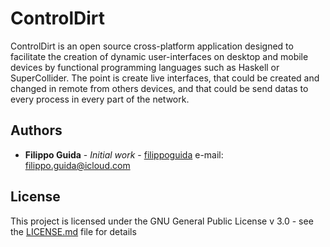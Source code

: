 # ControlDirt

ControlDirt is an open source cross-platform application designed to facilitate the creation of dynamic user-interfaces on desktop and mobile devices by functional programming languages such as Haskell or SuperCollider. The point is create live interfaces, that could be created and changed in remote from others devices, and that could be send datas to every process in every part of the network.

## Authors

* **Filippo Guida** - *Initial work* - [filippoguida](https://github.com/filippoguida)
e-mail: filippo.guida@icloud.com

## License
This project is licensed under the GNU General Public License v 3.0 - see the [LICENSE.md](LICENSE.md) file for details
